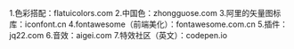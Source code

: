 1.色彩搭配：flatuicolors.com
2.中国色：zhongguose.com
3.阿里的矢量图标库：iconfont.cn
4.fontawesome（前端美化）：fontawesome.com.cn
5.插件：jq22.com
6.音效：aigei.com
7.特效社区（英文）：codepen.io

